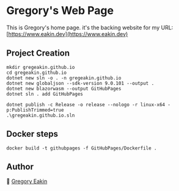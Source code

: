 # Gregory's Web Page

This is Gregory's home page.
it's the backing website for my URL: [https://www.eakin.dev](https://www.eakin.dev)

## Project Creation
```shell
mkdir gregeakin.github.io
cd gregeakin.github.io
dotnet new sln -o . -n gregeakin.github.io
dotnet new globaljson --sdk-version 9.0.101 --output .
dotnet new blazorwasm --output GitHubPages
dotnet sln . add GitHubPages

dotnet publish -c Release -o release --nologo -r linux-x64 -p:PublishTrimmed=true
.\gregeakin.github.io.sln
```

## Docker steps
```shell
docker build -t githubpages -f GitHubPages/Dockerfile .
```

## Author
:t-rex: [Gregory Eakin](https://www.linkedin.com/in/gregeakin)
